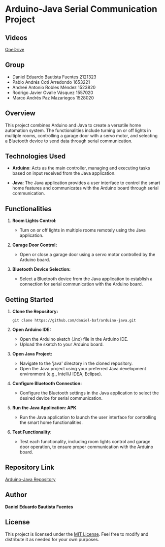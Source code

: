 # Arduino-Java Serial Communication Project

## Videos
[OneDrive](https://correo2urledu-my.sharepoint.com/:f:/g/personal/debautistaf_correo_url_edu_gt/EoPwH6BJYT9DgoQr6SfHgSMBos1LqvgPIwofVYtsBfESUg?e=eo6rEC)

## Group

- Daniel Eduardo Bautista Fuentes 2121323 
- Pablo Andrés Coti Arredondo 1653221 
- Andreé Antonio Robles Méndez 1523820 
- Rodrigo Javier Ovalle Vásquez 1557020 
- Marco Andrés Paz Mazariegos 1528020 

## Overview

This project combines Arduino and Java to create a versatile home automation system. The functionalities include turning on or off lights in multiple rooms, controlling a garage door with a servo motor, and selecting a Bluetooth device to send data through serial communication.

## Technologies Used

- **Arduino**: Acts as the main controller, managing and executing tasks based on input received from the Java application.

- **Java**: The Java application provides a user interface to control the smart home features and communicates with the Arduino board through serial communication.

## Functionalities

1. **Room Lights Control:**
   - Turn on or off lights in multiple rooms remotely using the Java application.

2. **Garage Door Control:**
   - Open or close a garage door using a servo motor controlled by the Arduino board.

3. **Bluetooth Device Selection:**
   - Select a Bluetooth device from the Java application to establish a connection for serial communication with the Arduino board.

## Getting Started

1. **Clone the Repository:**
   ```
   git clone https://github.com/daniel-baf/arduino-java.git
   ```

2. **Open Arduino IDE:**
   - Open the Arduino sketch (.ino) file in the Arduino IDE.
   - Upload the sketch to your Arduino board.

3. **Open Java Project:**
   - Navigate to the 'java' directory in the cloned repository.
   - Open the Java project using your preferred Java development environment (e.g., IntelliJ IDEA, Eclipse).

4. **Configure Bluetooth Connection:**
   - Configure the Bluetooth settings in the Java application to select the desired device for serial communication.

5. **Run the Java Application: APK**
   - Run the Java application to launch the user interface for controlling the smart home functionalities.

6. **Test Functionality:**
   - Test each functionality, including room lights control and garage door operation, to ensure proper communication with the Arduino board.

## Repository Link

[Arduino-Java Repository](https://github.com/daniel-baf/arduino-java)

## Author

**Daniel Eduardo Bautista Fuentes**

## License

This project is licensed under the [MIT License](LICENSE). Feel free to modify and distribute it as needed for your own purposes.
